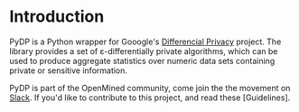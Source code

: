 # Introduction

PyDP is a Python wrapper for Gooogle's [Differencial Privacy](https://github.com/google/differential-privacy) project. The library provides a set of ε-differentially private algorithms, which can be used to produce aggregate statistics over numeric data sets containing private or sensitive information.

PyDP is part of the OpenMined community, come join the the movement on [Slack](http://slack.openmined.org/). If you'd like to contribute to this project, and read these [Guidelines].






